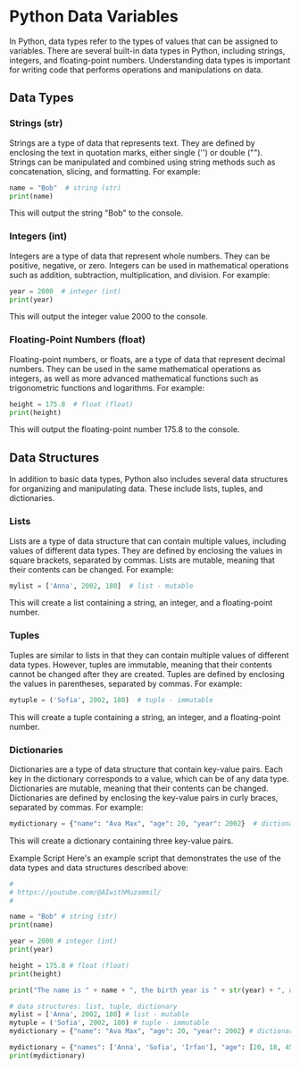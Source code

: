 # Python Data Variables
In Python, data types refer to the types of values that can be assigned to variables. There are several built-in data types in Python, including strings, integers, and floating-point numbers. Understanding data types is important for writing code that performs operations and manipulations on data.

## Data Types
### Strings (str)
Strings are a type of data that represents text. They are defined by enclosing the text in quotation marks, either single ('') or double (""). Strings can be manipulated and combined using string methods such as concatenation, slicing, and formatting. For example:

```python
name = "Bob"  # string (str)
print(name)
```

This will output the string "Bob" to the console.

### Integers (int)
Integers are a type of data that represent whole numbers. They can be positive, negative, or zero. Integers can be used in mathematical operations such as addition, subtraction, multiplication, and division. For example:

```python
year = 2000  # integer (int)
print(year)
```

This will output the integer value 2000 to the console.

### Floating-Point Numbers (float)
Floating-point numbers, or floats, are a type of data that represent decimal numbers. They can be used in the same mathematical operations as integers, as well as more advanced mathematical functions such as trigonometric functions and logarithms. For example:

```python
height = 175.8  # float (float)
print(height)
```
This will output the floating-point number 175.8 to the console.

## Data Structures
In addition to basic data types, Python also includes several data structures for organizing and manipulating data. These include lists, tuples, and dictionaries.

### Lists
Lists are a type of data structure that can contain multiple values, including values of different data types. They are defined by enclosing the values in square brackets, separated by commas. Lists are mutable, meaning that their contents can be changed. For example:
```python
mylist = ['Anna', 2002, 180]  # list - mutable
```

This will create a list containing a string, an integer, and a floating-point number.

### Tuples
Tuples are similar to lists in that they can contain multiple values of different data types. However, tuples are immutable, meaning that their contents cannot be changed after they are created. Tuples are defined by enclosing the values in parentheses, separated by commas. For example:

```python
mytuple = ('Sofia', 2002, 180)  # tuple - immutable
```

This will create a tuple containing a string, an integer, and a floating-point number.

### Dictionaries
Dictionaries are a type of data structure that contain key-value pairs. Each key in the dictionary corresponds to a value, which can be of any data type. Dictionaries are mutable, meaning that their contents can be changed. Dictionaries are defined by enclosing the key-value pairs in curly braces, separated by commas. For example:

```python
mydictionary = {"name": "Ava Max", "age": 20, "year": 2002}  # dictionary: key-value pair
```
This will create a dictionary containing three key-value pairs.

Example Script
Here's an example script that demonstrates the use of the data types and data structures described above:

```python
#
# https://youtube.com/@AIwithMuzammil/
#

name = "Bob" # string (str)
print(name)

year = 2000 # integer (int)
print(year)

height = 175.8 # float (float)
print(height)

print("The name is " + name + ", the birth year is " + str(year) + ", and the height is " + str(height)) # accepts string only when printing multiple datatypes

# data structures: list, tuple, dictionary
mylist = ['Anna', 2002, 180] # list - mutable
mytuple = ('Sofia', 2002, 180) # tuple - immutable
mydictionary = {"name": "Ava Max", "age": 20, "year": 2002} # dictionary: key-value pair

mydictionary = {"names": ['Anna', 'Sofia', 'Irfan'], "age": [20, 18, 45]}
print(mydictionary)
```








